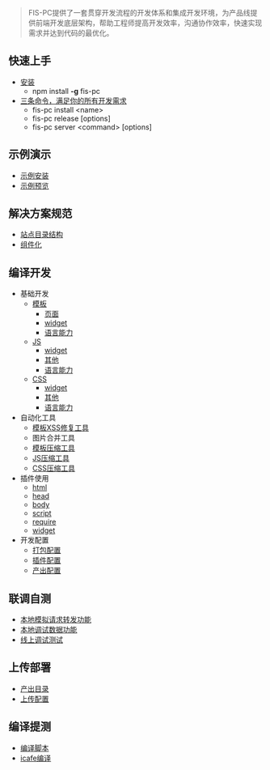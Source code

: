 > FIS-PC提供了一套贯穿开发流程的开发体系和集成开发环境，为产品线提供前端开发底层架构，帮助工程师提高开发效率，沟通协作效率，快速实现需求并达到代码的最优化。

## 快速上手

* [安装](https://github.com/xiangshouding/fis-pc/wiki/快速上手#)
    * npm install **-g** fis-pc
* [三条命令，满足你的所有开发需求](https://github.com/xiangshouding/fis-pc/wiki/%E5%BF%AB%E9%80%9F%E4%B8%8A%E6%89%8B#%E4%B8%89%E6%9D%A1%E5%91%BD%E4%BB%A4%E6%BB%A1%E8%B6%B3%E4%BD%A0%E7%9A%84%E6%89%80%E6%9C%89%E9%9C%80%E6%B1%82)
    * fis-pc install &lt;name&gt;
    * fis-pc release &#91;options&#93;
    * fis-pc server &lt;command&gt; &#91;options&#93;

## 示例演示

* [示例安装](https://github.com/xiangshouding/fis-pc/wiki/%E7%A4%BA%E4%BE%8B#%E7%A4%BA%E4%BE%8B%E5%AE%89%E8%A3%85)
* [示例预览](https://github.com/xiangshouding/fis-pc/wiki/%E7%A4%BA%E4%BE%8B#%E7%A4%BA%E4%BE%8B%E9%A2%84%E8%A7%88)

## 解决方案规范

* [站点目录结构](https://github.com/xiangshouding/fis-pc/wiki/%E8%A7%A3%E5%86%B3%E6%96%B9%E6%A1%88%E8%A7%84%E8%8C%83#)
* [组件化](https://github.com/xiangshouding/fis-pc/wiki/%E8%A7%A3%E5%86%B3%E6%96%B9%E6%A1%88%E8%A7%84%E8%8C%83#-1)

## 编译开发

* 基础开发
    * [模板](https://github.com/xiangshouding/fis-pc/wiki/模板)
        * [页面](https://github.com/xiangshouding/fis-pc/wiki/%E6%A8%A1%E6%9D%BF#%E9%A1%B5%E9%9D%A2)
        * [widget](https://github.com/xiangshouding/fis-pc/wiki/%E6%A8%A1%E6%9D%BF#widget)
        * [语言能力](https://github.com/xiangshouding/fis-pc/wiki/%E6%A8%A1%E6%9D%BF#widget)
    * [JS](https://github.com/xiangshouding/fis-pc/wiki/js)
        * [widget](https://github.com/xiangshouding/fis-pc/wiki/js#widget)
        * [其他](https://github.com/xiangshouding/fis-pc/wiki/js#%E5%85%B6%E4%BB%96)
        * [语言能力](https://github.com/xiangshouding/fis-pc/wiki/js#%E8%AF%AD%E8%A8%80%E8%83%BD%E5%8A%9B)
    * [CSS](https://github.com/xiangshouding/fis-pc/wiki/css)
        * [widget](https://github.com/xiangshouding/fis-pc/wiki/css#widget)
        * [其他](https://github.com/xiangshouding/fis-pc/wiki/css#%E5%85%B6%E4%BB%96)
        * [语言能力](https://github.com/xiangshouding/fis-pc/wiki/css#%E8%AF%AD%E8%A8%80%E8%83%BD%E5%8A%9B)
* 自动化工具
    * [模板XSS修复工具](https://github.com/xiangshouding/fis-pc/wiki/%E8%87%AA%E5%8A%A8%E5%8C%96%E5%B7%A5%E5%85%B7#xss)
    * 图片合并工具
    * [模板压缩工具](https://github.com/xiangshouding/fis-pc/wiki/%E8%87%AA%E5%8A%A8%E5%8C%96%E5%B7%A5%E5%85%B7#%E6%A8%A1%E6%9D%BF%E5%8E%8B%E7%BC%A9%E5%B7%A5%E5%85%B7)
    * [JS压缩工具](https://github.com/xiangshouding/fis-pc/wiki/%E8%87%AA%E5%8A%A8%E5%8C%96%E5%B7%A5%E5%85%B7#js%E5%8E%8B%E7%BC%A9%E5%B7%A5%E5%85%B7)
    * [CSS压缩工具](https://github.com/xiangshouding/fis-pc/wiki/%E8%87%AA%E5%8A%A8%E5%8C%96%E5%B7%A5%E5%85%B7#css%E5%8E%8B%E7%BC%A9%E5%B7%A5%E5%85%B7)
* 插件使用
    * [html](https://github.com/xiangshouding/fis-pc/wiki/%E6%8F%92%E4%BB%B6%E4%BD%BF%E7%94%A8#html)
    * [head](https://github.com/xiangshouding/fis-pc/wiki/%E6%8F%92%E4%BB%B6%E4%BD%BF%E7%94%A8#head)
    * [body](https://github.com/xiangshouding/fis-pc/wiki/%E6%8F%92%E4%BB%B6%E4%BD%BF%E7%94%A8#body)
    * [script](https://github.com/xiangshouding/fis-pc/wiki/%E6%8F%92%E4%BB%B6%E4%BD%BF%E7%94%A8#script)
    * [require](https://github.com/xiangshouding/fis-pc/wiki/%E6%8F%92%E4%BB%B6%E4%BD%BF%E7%94%A8#require)
    * [widget](https://github.com/xiangshouding/fis-pc/wiki/%E6%8F%92%E4%BB%B6%E4%BD%BF%E7%94%A8#widget)
* 开发配置
    * [打包配置](https://github.com/xiangshouding/fis-pc/wiki/%E6%89%93%E5%8C%85%E9%85%8D%E7%BD%AE)
    * [插件配置](https://github.com/xiangshouding/fis-pc/wiki/%E6%8F%92%E4%BB%B6%E9%85%8D%E7%BD%AE)
    * [产出配置](https://github.com/xiangshouding/fis-pc/wiki/%E4%BA%A7%E5%87%BA%E9%85%8D%E7%BD%AE)

## 联调自测

* [本地模拟请求转发功能](https://github.com/xiangshouding/fis-pc/wiki/%E6%9C%AC%E5%9C%B0%E6%A8%A1%E6%8B%9F%E8%AF%B7%E6%B1%82%E8%BD%AC%E5%8F%91%E5%8A%9F%E8%83%BD)
* [本地调试数据功能](https://github.com/xiangshouding/fis-pc/wiki/%E6%9C%AC%E5%9C%B0%E8%B0%83%E8%AF%95%E6%95%B0%E6%8D%AE%E5%8A%9F%E8%83%BD)
* [线上调试测试](https://github.com/xiangshouding/fis-pc/wiki/%E7%BA%BF%E4%B8%8A%E8%B0%83%E8%AF%95%E6%B5%8B%E8%AF%95)

## 上传部署

* [产出目录](https://github.com/xiangshouding/fis-pc/wiki/%E4%B8%8A%E4%BC%A0%E9%83%A8%E7%BD%B2#%E4%BA%A7%E5%87%BA%E7%9B%AE%E5%BD%95)
* [上传配置](https://github.com/xiangshouding/fis-pc/wiki/%E4%B8%8A%E4%BC%A0%E9%83%A8%E7%BD%B2#%E4%B8%8A%E4%BC%A0%E9%85%8D%E7%BD%AE)

## 编译提测

* [编译脚本](https://github.com/xiangshouding/fis-pc/wiki/%E7%BC%96%E8%AF%91%E6%8F%90%E6%B5%8B#%E7%BC%96%E8%AF%91%E8%84%9A%E6%9C%AC)
* [icafe编译](https://github.com/xiangshouding/fis-pc/wiki/%E7%BC%96%E8%AF%91%E6%8F%90%E6%B5%8B#icafe%E7%BC%96%E8%AF%91)
